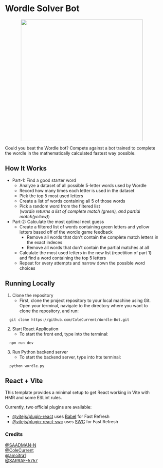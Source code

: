 # Wordle Solver Bot
<p align="center">
  <img width="400" src="https://github.com/ColeCurrent/Wordle-Bot/public/wordleBot.png">
</p>

Could you beat the Wordle bot? Compete against a bot trained to complete the wordle in the mathematically calculated fastest way possible.


## How It Works
* Part-1: Find a good starter word
  - Analyze a dataset of all possible 5-letter words used by Wordle
  - Record how many times each letter is used in the dataset
  - Pick the top 5 most used letters
  - Create a list of words containing all 5 of those words
  - Pick a random word from the filtered list  
(*wordle returns a list of complete match (green), and partial match(yellow)*)
* Part-2: Calculate the most optimal next guess
  - Create a filtered list of words containing green letters and yellow letters based off of the wordle game feedback
    - Remove all words that don't contain the complete match letters in the exact indeces
    - Remove all words that don't contain the partial matches at all
  - Calculate the most used letters in the new list (repetition of part 1) and find a word containing the top 5 letters
  - Repeat for every attempts and narrow down the possible word choices


## Running Locally
1) Clone the repository
    * First, clone the project repository to your local machine using Git. Open your terminal, navigate to the directory where you want to clone the repository, and run:
```
  git clone https://github.com/ColeCurrent/Wordle-Bot.git
```

2) Start React Application
    * To start the front end, type into the terminal:
```
  npm run dev
```

3) Run Python backend server
    * To start the backend server, type into hte terminal:
```
  python wordle.py
```


## React + Vite

This template provides a minimal setup to get React working in Vite with HMR and some ESLint rules.

Currently, two official plugins are available:

- [@vitejs/plugin-react](https://github.com/vitejs/vite-plugin-react/blob/main/packages/plugin-react/README.md) uses [Babel](https://babeljs.io/) for Fast Refresh
- [@vitejs/plugin-react-swc](https://github.com/vitejs/vite-plugin-react-swc) uses [SWC](https://swc.rs/) for Fast Refresh





### Credits
[@SAADMAN-N](https://github.com/SAADMAN-N)  
[@ColeCurrent](https://github.com/ColeCurrent)  
[@amoitra1](https://github.com/amoitra1)  
[@SARRAF-5757](https://github.com/SARRAF-5757)  

